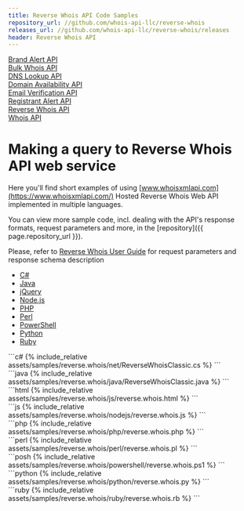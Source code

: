 ```yaml
---
title: Reverse Whois API Code Samples
repository_url: //github.com/whois-api-llc/reverse-whois
releases_url: //github.com/whois-api-llc/reverse-whois/releases
header: Reverse Whois API
---
```

<div class="toc">
    <a class="button" href="./brand-alert"><div class="toc-item">Brand Alert API</div></a>
	<a class="button" href="./bulk-whois"><div class="toc-item">Bulk Whois API</div></a>
	<a class="button" href="./dns-lookup"><div class="toc-item">DNS Lookup API</div></a>
    <a class="button" href="./domain-availability"><div class="toc-item">Domain Availability API</div></a>
	<a class="button" href="./email-verification"><div class="toc-item">Email Verification API</div></a>
    <a class="button" href="./registrant-alert"><div class="toc-item">Registrant Alert API</div></a>
    <a class="button" href="./reverse-whois"><div class="toc-item">Reverse Whois API</div></a>
    <a class="button" href="./"><div class="toc-item">Whois API</div></a>
</div>

# Making a query to Reverse Whois API web service


Here you'll find short examples of using
[www.whoisxmlapi.com](https://www.whoisxmlapi.com/) Hosted Reverse Whois Web API
implemented in multiple languages.

You can view more sample code, incl. dealing with the API's response formats,
request parameters and more, in the
[repository]({{ page.repository_url }}).


Please, refer to
[Reverse Whois User Guide](https://reverse-whois.whoisxmlapi.com/api/documentation/making-requests) for
request parameters and response schema description

<ul id="profileTabs" class="nav nav-tabs" role="tablist">
    <li class="active"><a href="#csharp" data-toggle="tab">C#</a></li>
    <li><a href="#java" data-toggle="tab">Java</a></li>
    <li><a href="#jquery" data-toggle="tab">jQuery</a></li>
    <li><a href="#nodejs" data-toggle="tab">Node.js</a></li>
    <li><a href="#php" data-toggle="tab">PHP</a></li>
    <li><a href="#perl" data-toggle="tab">Perl</a></li>
    <li><a href="#powershell" data-toggle="tab">PowerShell</a></li>
    <li><a href="#python" data-toggle="tab">Python</a></li>
    <li><a href="#ruby" data-toggle="tab">Ruby</a></li>
</ul>

<div class="tab-content">

<div role="tabpanel" class="tab-pane active" id="csharp">
<div class="container-fluid" markdown="1"> 
```c#
{% include_relative assets/samples/reverse.whois/net/ReverseWhoisClassic.cs %}
```
</div>
</div>

<div role="tabpanel" class="tab-pane" id="java">
<div class="container-fluid" markdown="1"> 
```java
{% include_relative assets/samples/reverse.whois/java/ReverseWhoisClassic.java %}
```
</div>
</div>

<div role="tabpanel" class="tab-pane" id="jquery">
<div class="container-fluid" markdown="1">
```html
{% include_relative assets/samples/reverse.whois/js/reverse.whois.html %}
```
</div>
</div>

<div role="tabpanel" class="tab-pane" id="nodejs">
<div class="container-fluid" markdown="1">
```js
{% include_relative assets/samples/reverse.whois/nodejs/reverse.whois.js %}
```
</div>
</div>

<div role="tabpanel" class="tab-pane" id="php">
<div class="container-fluid" markdown="1">
```php
{% include_relative assets/samples/reverse.whois/php/reverse.whois.php %}
```
</div>
</div>

<div role="tabpanel" class="tab-pane" id="perl">
<div class="container-fluid" markdown="1">
```perl
{% include_relative assets/samples/reverse.whois/perl/reverse.whois.pl %}
```
</div>
</div>

<div role="tabpanel" class="tab-pane" id="powershell">
<div class="container-fluid" markdown="1">
```posh
{% include_relative assets/samples/reverse.whois/powershell/reverse.whois.ps1 %}
```
</div>
</div>

<div role="tabpanel" class="tab-pane" id="python">
<div class="container-fluid" markdown="1">
```python
{% include_relative assets/samples/reverse.whois/python/reverse.whois.py %}
```
</div>
</div>

<div role="tabpanel" class="tab-pane" id="ruby">
<div class="container-fluid" markdown="1">
```ruby
{% include_relative assets/samples/reverse.whois/ruby/reverse.whois.rb %}
```
</div>
</div>

</div>

